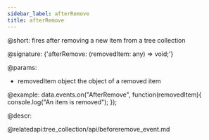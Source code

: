 ```yaml
---
sidebar_label: afterRemove
title: afterRemove
---          
```


@short: fires after removing a new item from a tree collection

@signature: {'afterRemove: (removedItem: any) => void;'}
	
@params:
- removedItem		object			the object of a removed item

@example:
data.events.on("AfterRemove", function(removedItem){
	console.log("An item is removed");
});



@descr:

@relatedapi:tree_collection/api/beforeremove_event.md
